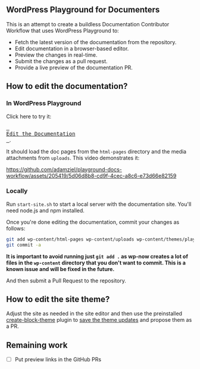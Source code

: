 ## WordPress Playground for Documenters

This is an attempt to create a buildless Documentation Contributor Workflow that uses WordPress Playground to:

* Fetch the latest version of the documentation from the repository.
* Edit documentation in a browser-based editor.
* Preview the changes in real-time.
* Submit the changes as a pull request.
* Provide a live preview of the documentation PR.

## How to edit the documentation?

### In WordPress Playground

Click here to try it:

[<kbd> <br>Edit the Documentation<br> </kbd>](https://playground.wordpress.net/?gh-ensure-auth=yes&ghexport-repo-url=https%3A%2F%2Fgithub.com%2Fadamziel%2Fplayground-docs-workflow&ghexport-content-type=custom-paths&ghexport-path=plugins/wp-docs-plugin&ghexport-path=html-pages&ghexport-path=uploads&ghexport-path=blueprint.json&ghexport-commit-message=Documentation+update&ghexport-playground-root=/wordpress/wp-content&ghexport-repo-root=/wp-content&blueprint-url=https%3A%2F%2Fraw.githubusercontent.com%2Fadamziel%2Fplayground-docs-workflow%2Ftrunk%2Fwp-content%2Fblueprint.json&ghexport-pr-action=create&ghexport-allow-include-zip=no).

It should load the doc pages from the `html-pages` directory and the media attachments from `uploads`. This video demonstrates it:

https://github.com/adamziel/playground-docs-workflow/assets/205419/5d06d8b8-cd9f-4cec-a8c6-e73d66e82159

### Locally

Run `start-site.sh` to start a local server with the documentation site. You'll need node.js and npm installed.

Once you're done editing the documentation, commit your changes as follows:

```bash
git add wp-content/html-pages wp-content/uploads wp-content/themes/playground-docs
git commit -a
```

**It is important to avoid running just `git add .` as wp-now creates a lot of files in the `wp-content` directory that you don't want to commit. This is a known issue and will be fixed in the future.**

And then submit a Pull Request to the repository.

## How to edit the site theme?

Adjust the site as needed in the site editor and then use the preinstalled [create-block-theme](https://github.com/WordPress/create-block-theme/) plugin to [save the theme updates](https://github.com/WordPress/create-block-theme/?tab=readme-ov-file#how-to-use-the-plugin) and propose them as a PR.

## Remaining work

- [ ] Put preview links in the GitHub PRs
